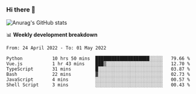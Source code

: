 ### Hi there 👋
![Anurag's GitHub stats](https://github-readme-stats.vercel.app/api?username=jami1024&show_icons=true&theme=radical)

📊 **Weekly development breakdown**
<!--START_SECTION:waka-->

```text
From: 24 April 2022 - To: 01 May 2022

Python           10 hrs 50 mins  ████████████████████░░░░░   79.66 %
Vue.js           1 hr 43 mins    ███▒░░░░░░░░░░░░░░░░░░░░░   12.70 %
TypeScript       31 mins         █░░░░░░░░░░░░░░░░░░░░░░░░   03.87 %
Bash             22 mins         ▓░░░░░░░░░░░░░░░░░░░░░░░░   02.73 %
JavaScript       4 mins          ░░░░░░░░░░░░░░░░░░░░░░░░░   00.57 %
Shell Script     3 mins          ░░░░░░░░░░░░░░░░░░░░░░░░░   00.43 %
```

<!--END_SECTION:waka-->
<!--
**jami1024/jami1024** is a ✨ _special_ ✨ repository because its `README.md` (this file) appears on your GitHub profile.

Here are some ideas to get you started:

- 🔭 I’m currently working on ...
- 🌱 I’m currently learning ...
- 👯 I’m looking to collaborate on ...
- 🤔 I’m looking for help with ...
- 💬 Ask me about ...
- 📫 How to reach me: ...
- 😄 Pronouns: ...
- ⚡ Fun fact: ...
-->
